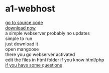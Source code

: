 # a1-webhost
<a href="https://github.com/dream8826/a1-webhost">go to source code</a><br>
<a href="A1-webhost.zip">download now</a><br>
a simple webserver probably no updates  
simple to run<br>
just download it<br>
open mangoose<br>
there you go webserver activated<br>
edit the files in html folder if you know html/php<br>
<a href="https://github.com/dream8826/a1-webhost/blob/caf7464eb1582b546918418de06f2fb1c083ab43/help/Index.md">if you have some questions</a>
